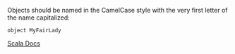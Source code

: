 Objects should be named in the CamelCase style with the very first letter of the name capitalized:

    object MyFairLady

[Scala Docs](https://docs.scala-lang.org/style/naming-conventions.html)
